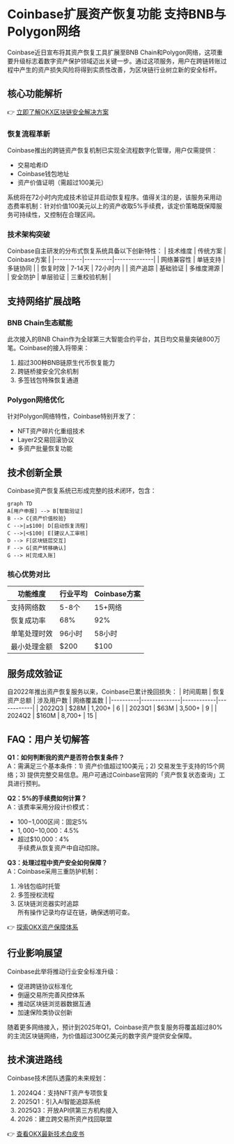 # Coinbase扩展资产恢复功能 支持BNB与Polygon网络

Coinbase近日宣布将其资产恢复工具扩展至BNB Chain和Polygon网络，这项重要升级标志着数字资产保护领域迈出关键一步。通过这项服务，用户在跨链转账过程中产生的资产损失风险将得到实质性改善，为区块链行业树立新的安全标杆。

## 核心功能解析

👉 [立即了解OKX区块链安全解决方案](https://bit.ly/okx_welcome)

### 恢复流程革新
Coinbase推出的跨链资产恢复机制已实现全流程数字化管理，用户仅需提供：
- 交易哈希ID
- Coinbase钱包地址
- 资产价值证明（需超过100美元）

系统将在72小时内完成技术验证并启动恢复程序。值得关注的是，该服务采用动态费率机制：针对价值100美元以上的资产收取5%手续费，该定价策略既保障服务可持续性，又控制在合理区间。

### 技术架构突破
Coinbase自主研发的分布式恢复系统具备以下创新特性：
| 技术维度 | 传统方案 | Coinbase方案 |
|----------|----------|--------------|
| 网络兼容性 | 单链支持 | 多链协同 |
| 恢复时效 | 7-14天 | 72小时内 |
| 资产追踪 | 基础验证 | 多维度溯源 |
| 安全防护 | 单层验证 | 三重校验机制 |

## 支持网络扩展战略

### BNB Chain生态赋能
此次接入的BNB Chain作为全球第三大智能合约平台，其日均交易量突破800万笔。Coinbase的接入将带来：
1. 超过300种BNB链原生代币恢复能力
2. 跨链桥接安全冗余机制
3. 多签钱包特殊恢复通道

### Polygon网络优化
针对Polygon网络特性，Coinbase特别开发了：
- NFT资产碎片化重组技术
- Layer2交易回滚协议
- 多资产批量恢复功能

## 技术创新全景

Coinbase资产恢复系统已形成完整的技术闭环，包含：
```mermaid
graph TD
A[用户申报] --> B[智能验证]
B --> C{资产价值校验}
C -->|≥$100| D[启动恢复流程]
C -->|<$100| E[建议人工审核]
D --> F[区块链层交互]
F --> G[资产转移确认]
G --> H[完成入账]
```

### 核心优势对比
| 功能维度 | 行业平均 | Coinbase方案 |
|----------|----------|--------------|
| 支持网络数 | 5-8个 | 15+网络 |
| 恢复成功率 | 68% | 92% |
| 单笔处理时效 | 96小时 | 58小时 |
| 最小处理金额 | $200 | $100 |

## 服务成效验证

自2022年推出资产恢复服务以来，Coinbase已累计挽回损失：
| 时间周期 | 恢复资产总额 | 涉及用户数 | 网络覆盖数 |
|----------|--------------|------------|------------|
| 2022Q3   | $28M         | 1,200+     | 6          |
| 2023Q1   | $63M         | 3,500+     | 9          |
| 2024Q2   | $160M        | 8,700+     | 15         |

## FAQ：用户关切解答

**Q1：如何判断我的资产是否符合恢复条件？**  
A：需满足三个基本条件：1) 资产价值超过100美元；2) 交易发生于支持的15个网络；3) 提供完整交易信息。用户可通过Coinbase官网的「资产恢复状态查询」工具进行预判。

**Q2：5%的手续费如何计算？**  
A：该费率采用分段计价模式：  
- $100-$1,000区间：固定5%  
- $1,000-$10,000：4.5%  
- 超过$10,000：4%  
手续费从恢复资产中自动扣除。

**Q3：处理过程中资产安全如何保障？**  
A：Coinbase采用三重防护机制：  
1. 冷钱包临时托管  
2. 多签授权流程  
3. 区块链浏览器实时追踪  
所有操作记录均存证在链，确保透明可查。

👉 [探索OKX资产保障体系](https://bit.ly/okx_welcome)

## 行业影响展望

Coinbase此举将推动行业安全标准升级：
- 促进跨链协议标准化
- 倒逼交易所完善风控体系
- 推动区块链浏览器数据互通
- 加速保险类协议创新

随着更多网络接入，预计到2025年Q1，Coinbase资产恢复服务将覆盖超过80%的主流区块链网络，为价值超过300亿美元的数字资产提供安全保障。

## 技术演进路线

Coinbase技术团队透露的未来规划：
1. 2024Q4：支持NFT资产专项恢复
2. 2025Q1：引入AI智能追踪系统
3. 2025Q3：开放API供第三方机构接入
4. 2026：建立跨交易所资产找回联盟

👉 [查看OKX最新技术白皮书](https://bit.ly/okx_welcome)